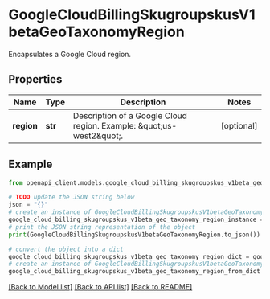 # GoogleCloudBillingSkugroupskusV1betaGeoTaxonomyRegion

Encapsulates a Google Cloud region.

## Properties

Name | Type | Description | Notes
------------ | ------------- | ------------- | -------------
**region** | **str** | Description of a Google Cloud region. Example: \&quot;us-west2\&quot;. | [optional] 

## Example

```python
from openapi_client.models.google_cloud_billing_skugroupskus_v1beta_geo_taxonomy_region import GoogleCloudBillingSkugroupskusV1betaGeoTaxonomyRegion

# TODO update the JSON string below
json = "{}"
# create an instance of GoogleCloudBillingSkugroupskusV1betaGeoTaxonomyRegion from a JSON string
google_cloud_billing_skugroupskus_v1beta_geo_taxonomy_region_instance = GoogleCloudBillingSkugroupskusV1betaGeoTaxonomyRegion.from_json(json)
# print the JSON string representation of the object
print(GoogleCloudBillingSkugroupskusV1betaGeoTaxonomyRegion.to_json())

# convert the object into a dict
google_cloud_billing_skugroupskus_v1beta_geo_taxonomy_region_dict = google_cloud_billing_skugroupskus_v1beta_geo_taxonomy_region_instance.to_dict()
# create an instance of GoogleCloudBillingSkugroupskusV1betaGeoTaxonomyRegion from a dict
google_cloud_billing_skugroupskus_v1beta_geo_taxonomy_region_from_dict = GoogleCloudBillingSkugroupskusV1betaGeoTaxonomyRegion.from_dict(google_cloud_billing_skugroupskus_v1beta_geo_taxonomy_region_dict)
```
[[Back to Model list]](../README.md#documentation-for-models) [[Back to API list]](../README.md#documentation-for-api-endpoints) [[Back to README]](../README.md)


